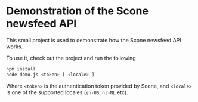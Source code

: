 # Demonstration of the Scone newsfeed API

This small project is used to demonstrate how the Scone newsfeed API works.

To use it, check out the project and run the following

```bash
npm install
node demo.js <token> [ <locale> ]
```

Where `<token>` is the authentication token provided by Scone, and `<locale>` 
is one of the supported locales (`en-US`, `nl-NL` etc).
